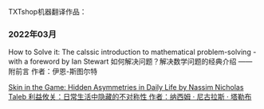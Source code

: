 TXTshop机器翻译作品：

### 2022年03月

How to Solve it: The calssic introduction to mathematical problem-solving - with a foreword
by Ian Stewart
如何解决问题？解决数学问题的经典介绍 —— 附前言
作者：伊恩-斯图尔特

[Skin in the Game: Hidden Asymmetries in Daily Life
by Nassim Nicholas Taleb
利益攸关：日常生活中隐藏的不对称性
作者：纳西姆 · 尼古拉斯 · 塔勒布](https://txtshop.github.io/books/b28_skin_in_the_game/en_zh.html)

![[](https://txtshop.github.io/books/b28_skin_in_the_game/en_zh.html)](https://txtshop.github.io/books/b28_skin_in_the_game/cover.jpg)